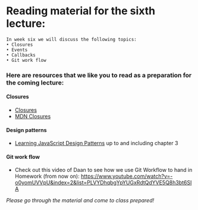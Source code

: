 # Reading material for the sixth lecture:

```
In week six we will discuss the following topics:
• Closures
• Events
• Callbacks
• Git work flow
```

### Here are resources that we like you to read as a preparation for the coming lecture:

#### Closures
- [Closures](http://javascriptissexy.com/understand-javascript-closures-with-ease/)
- [MDN Closures](https://developer.mozilla.org/en/docs/Web/JavaScript/Closures)

#### Design patterns
-  [Learning JavaScript Design Patterns](https://addyosmani.com/resources/essentialjsdesignpatterns/book/#detailnamespacing) up to and including chapter 3

#### Git work flow
- Check out this video of Daan to see how we use Git Workflow to hand in Homework (from now on): https://www.youtube.com/watch?v=-o0yomUVVpU&index=2&list=PLVYDhqbgYpYUGxRdtQdYVE5Q8h3bt6SIA

_Please go through the material and come to class prepared!_



